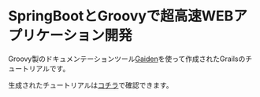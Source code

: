 # SpringBootとGroovyで超高速WEBアプリケーション開発

Groovy製のドキュメンテーションツール[Gaiden](https://github.com/kobo/gaiden)を使って作成されたGrailsのチュートリアルです。  

生成されたチュートリアルは[コチラ](http://koji-k.github.io/spring-boot-groovy-tutorial/)で確認できます。
